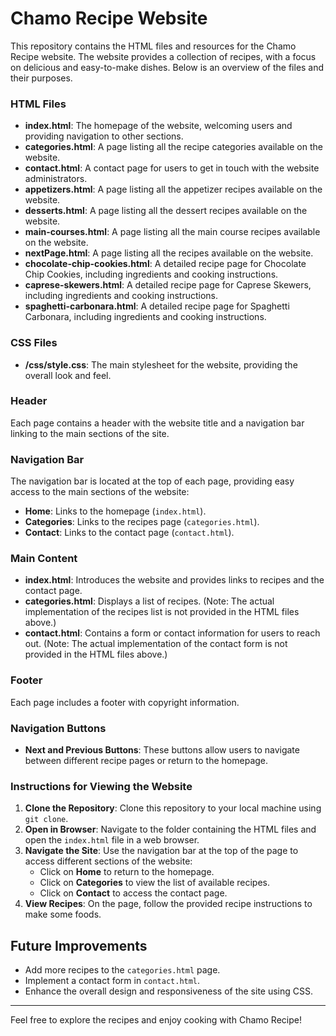 # Chamo Recipe Website

This repository contains the HTML files and resources for the Chamo Recipe website. The website provides a collection of recipes, with a focus on delicious and easy-to-make dishes. Below is an overview of the files and their purposes.

### HTML Files
- **index.html**: The homepage of the website, welcoming users and providing navigation to other sections.
- **categories.html**: A page listing all the recipe categories available on the website.
- **contact.html**: A contact page for users to get in touch with the website administrators.
- **appetizers.html**: A page listing all the appetizer recipes available on the website.
- **desserts.html**: A page listing all the dessert recipes available on the website.
- **main-courses.html**: A page listing all the main course recipes available on the website.
- **nextPage.html**: A page listing all the recipes available on the website.
- **chocolate-chip-cookies.html**: A detailed recipe page for Chocolate Chip Cookies, including ingredients and cooking instructions.
- **caprese-skewers.html**: A detailed recipe page for Caprese Skewers, including ingredients and cooking instructions.
- **spaghetti-carbonara.html**: A detailed recipe page for Spaghetti Carbonara, including ingredients and cooking instructions.

### CSS Files
- **/css/style.css**: The main stylesheet for the website, providing the overall look and feel.

### Header
Each page contains a header with the website title and a navigation bar linking to the main sections of the site.

### Navigation Bar
The navigation bar is located at the top of each page, providing easy access to the main sections of the website:
- **Home**: Links to the homepage (`index.html`).
- **Categories**: Links to the recipes page (`categories.html`).
- **Contact**: Links to the contact page (`contact.html`).

### Main Content
- **index.html**: Introduces the website and provides links to recipes and the contact page.
- **categories.html**: Displays a list of recipes. (Note: The actual implementation of the recipes list is not provided in the HTML files above.)
- **contact.html**: Contains a form or contact information for users to reach out. (Note: The actual implementation of the contact form is not provided in the HTML files above.)

### Footer
Each page includes a footer with copyright information.

### Navigation Buttons
- **Next and Previous Buttons**: These buttons allow users to navigate between different recipe pages or return to the homepage.


### Instructions for Viewing the Website
1. **Clone the Repository**: Clone this repository to your local machine using `git clone`.
2. **Open in Browser**: Navigate to the folder containing the HTML files and open the `index.html` file in a web browser.
3. **Navigate the Site**: Use the navigation bar at the top of the page to access different sections of the website:
   - Click on **Home** to return to the homepage.
   - Click on **Categories** to view the list of available recipes.
   - Click on **Contact** to access the contact page.
4. **View Recipes**: On the page, follow the provided recipe instructions to make some foods.

## Future Improvements
- Add more recipes to the `categories.html` page.
- Implement a contact form in `contact.html`.
- Enhance the overall design and responsiveness of the site using CSS.

---

Feel free to explore the recipes and enjoy cooking with Chamo Recipe!
